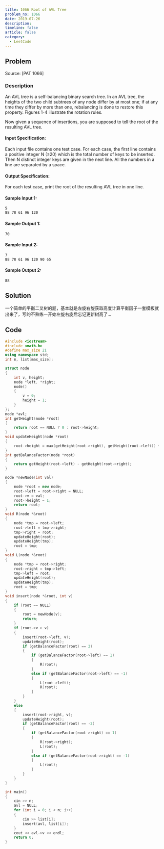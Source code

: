 ```yaml
---
title: 1066 Root of AVL Tree
problem_no: 1066
date: 2019-07-26
description: 
timeline: false
article: false
category:
  - LeetCode
---
```


<!--more-->

## Problem

Source: [PAT 1066]

### Description

An AVL tree is a self-balancing binary search tree. In an AVL tree, the heights of the two child subtrees of any node
differ by at most one; if at any time they differ by more than one, rebalancing is done to restore this property.
Figures 1-4 illustrate the rotation rules.

Now given a sequence of insertions, you are supposed to tell the root of the resulting AVL tree.

#### Input Specification:

Each input file contains one test case. For each case, the first line contains a positive integer N (≤20) which is the
total number of keys to be inserted. Then N distinct integer keys are given in the next line. All the numbers in a line
are separated by a space.

#### Output Specification:

For each test case, print the root of the resulting AVL tree in one line.

#### Sample Input 1:

```text
5
88 70 61 96 120
```

#### Sample Output 1:

```text
70
```

#### Sample Input 2:

```text
7
88 70 61 96 120 90 65
```

#### Sample Output 2:

```text
88
```

## Solution

一个简单的平衡二叉树的题，基本就是左旋右旋获取高度计算平衡因子一套模板就出来了，写的不熟练一开始左旋右旋后忘记更新树高了...

## Code




```cpp
#include <iostream>
#include <math.h>
#define max_size 21
using namespace std;
int n, list[max_size];

struct node
{
    int v, height;
    node *left, *right;
    node()
    {
        v = 0;
        height = 1;
    }
};
node *avl;
int getHeight(node *root)
{
    return root == NULL ? 0 : root->height;
}
void updateHeight(node *root)
{
    root->height = max(getHeight(root->right), getHeight(root->left)) + 1;
}
int getBalanceFactor(node *root)
{
    return getHeight(root->left) - getHeight(root->right);
}

node *newNode(int val)
{
    node *root = new node;
    root->left = root->right = NULL;
    root->v = val;
    root->height = 1;
    return root;
}
void R(node *&root)
{
    node *tmp = root->left;
    root->left = tmp->right;
    tmp->right = root;
    updateHeight(root);
    updateHeight(tmp);
    root = tmp;
}
void L(node *&root)
{
    node *tmp = root->right;
    root->right = tmp->left;
    tmp->left = root;
    updateHeight(root);
    updateHeight(tmp);
    root = tmp;
}
void insert(node *&root, int v)
{
    if (root == NULL)
    {
        root = newNode(v);
        return;
    }
    if (root->v > v)
    {
        insert(root->left, v);
        updateHeight(root);
        if (getBalanceFactor(root) == 2)
        {
            if (getBalanceFactor(root->left) == 1)
            {
                R(root);
            }
            else if (getBalanceFactor(root->left) == -1)
            {
                L(root->left);
                R(root);
            }
        }
    }
    else
    {
        insert(root->right, v);
        updateHeight(root);
        if (getBalanceFactor(root) == -2)
        {
            if (getBalanceFactor(root->right) == 1)
            {
                R(root->right);
                L(root);
            }
            else if (getBalanceFactor(root->right) == -1)
            {
                L(root);
            }
        }
    }
}

int main()
{
    cin >> n;
    avl = NULL;
    for (int i = 0; i < n; i++)
    {
        cin >> list[i];
        insert(avl, list[i]);
    }
    cout << avl->v << endl;
    return 0;
}
```
